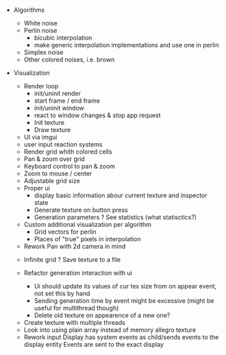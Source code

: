* Algorithms
  - White noise
  + Perlin noise
      + bicubic interpolation
      + make generic interpolation implementations and use one in perlin
  - Simplex noise
  - Other colored noises, i.e. brown

* Visualization
  + Render loop
    + init/uninit render
    + start frame / end frame
    + init/uninit window
    + react to window changes & stop app request
    + Init texture
    + Draw texture
  + UI via imgui
  + user input reaction systems
  + Render grid whith colored cells
  + Pan & zoom over grid
  + Keyboard control to pan & zoom
  + Zoom to mouse / center
  + Adjustable grid size
  * Proper ui
    + display basic information abour current texture and inspector state
    + Generate texture on button press
    + Generation parameters
    ? See statistics (what statisctics?)
  + Custom additional visualization per algorithm
    +   Grid vectors for perlin
    +   Places of "true" pixels in interpolation
  + Rework Pan with 2d camera in mind
  - Infinite grid
  ? Save texture to a file

  - Refactor generation interaction with ui
    -   Ui should update its values of cur tex size from on appear event, not set this by hand
    -   Sending generation time by event might be excessive (might be useful for multithread though)
    -   Delete old texture on appearence of a new one?
  + Create texture with multiple threads
  - Look into using plain array instead of memory allegro texture
  - Rework input
    Display has system events as child/sends events to the display entity
    Events are sent to the exact display

